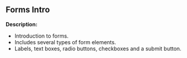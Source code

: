 ## Forms Intro

**Description:**
- Introduction to forms.
- Includes several types of form elements.
- Labels, text boxes, radio buttons, checkboxes and a submit button.
